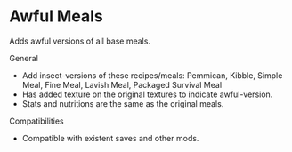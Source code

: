 # Awful Meals

Adds awful versions of all base meals.

General	
* Add insect-versions of these recipes/meals: Pemmican, Kibble, Simple Meal, Fine Meal, Lavish Meal, Packaged Survival Meal
* Has added texture on the original textures to indicate awful-version.
* Stats and nutritions are the same as the original meals.
 
Compatibilities
* Compatible with existent saves and other mods.
